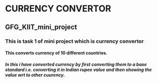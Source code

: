 # CURRENCY CONVERTOR
## GFG_KIIT_mini_project
### This is task 1 of mini project which is currency convertor
#### This converts currency of 10 different countries.
##### In this i have converted currency by first converting them to a base standard i.e. converting it in Indian rupee value and then showing the value wrt to other cuurency.

